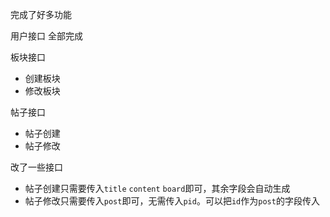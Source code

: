 完成了好多功能

用户接口 全部完成

板块接口
- 创建板块
- 修改板块

帖子接口
- 帖子创建
- 帖子修改

改了一些接口
- 帖子创建只需要传入`title` `content` `board`即可，其余字段会自动生成
- 帖子修改只需要传入`post`即可，无需传入`pid`。可以把`id`作为`post`的字段传入